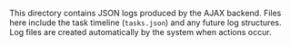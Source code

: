 This directory contains JSON logs produced by the AJAX backend.  Files
here include the task timeline (`tasks.json`) and any future log
structures.  Log files are created automatically by the system when
actions occur.